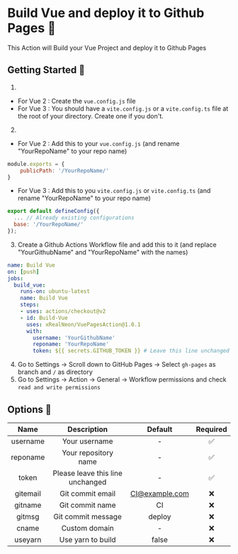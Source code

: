 # Build Vue and deploy it to Github Pages 🚀
This Action will Build your Vue Project and deploy it to Github Pages

## Getting Started 🎉

1.
- For Vue 2 : Create the `vue.config.js` file
- For Vue 3 : You should have a `vite.config.js` or a `vite.config.ts` file at the root of your directory. Create one if you don't.
2.
- For Vue 2 : Add this to your `vue.config.js` (and rename "YourRepoName" to your repo name)
```javascript
module.exports = {
    publicPath: '/YourRepoName/'
}
```
- For Vue 3 : Add this to you `vite.config.js` or `vite.config.ts` (and rename "YourRepoName" to your repo name)
```javascript
export default defineConfig({
  ... // Already existing configurations
  base: '/YourRepoName/'
});
```
3. Create a Github Actions Workflow file and add this to it (and replace "YourGithubName" and "YourRepoName" with the names)
```yml
name: Build Vue
on: [push]
jobs:
  build_vue:
    runs-on: ubuntu-latest
    name: Build Vue
    steps:
    - uses: actions/checkout@v2
    - id: Build-Vue
      uses: xRealNeon/VuePagesAction@1.0.1
      with:
        username: 'YourGithubName'
        reponame: 'YourRepoName'
        token: ${{ secrets.GITHUB_TOKEN }} # Leave this line unchanged
```
4. Go to Settings -> Scroll down to GitHub Pages -> Select `gh-pages` as branch and `/` as directory 
5. Go to Settings -> Action -> General -> Workflow permissions and check `read and write permissions`

## Options 🔧
|   Name   |            Description           |     Default    | Required |
|:--------:|:--------------------------------:|:--------------:|:--------:|
| username |           Your username          |        -       |     ✅    |
| reponame |       Your repository name       |        -       |     ✅    |
|   token  | Please leave this line unchanged |        -       |     ✅    |
| gitemail |         Git commit email         | CI@example.com |     ❌    |
|  gitname |          Git commit name         |       CI       |     ❌    |
|  gitmsg  |        Git commit message        |     deploy     |     ❌    |
|   cname  |           Custom domain          |        -       |     ❌    |
|  useyarn |         Use yarn to build        |      false     |     ❌    |
